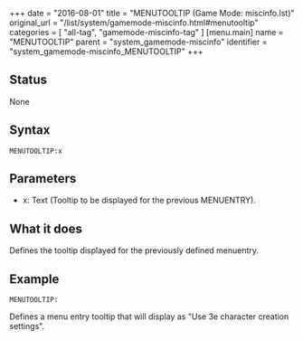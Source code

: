 +++
date = "2016-08-01"
title = "MENUTOOLTIP (Game Mode: miscinfo.lst)"
original_url = "/list/system/gamemode-miscinfo.html#menutooltip"
categories = [ "all-tag", "gamemode-miscinfo-tag" ]
[menu.main]
    name = "MENUTOOLTIP"
    parent = "system_gamemode-miscinfo"
    identifier = "system_gamemode-miscinfo_MENUTOOLTIP"
+++

## Status

None

## Syntax

`MENUTOOLTIP:x`

## Parameters

-   x: Text (Tooltip to be displayed for the
    previous MENUENTRY).



What it does
------------

Defines the tooltip displayed for the previously defined menuentry.

Example
-------

`MENUTOOLTIP:`

Defines a menu entry tooltip that will display as "Use 3e character
creation settings".

